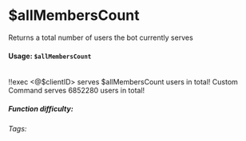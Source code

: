 # $allMembersCount
Returns a total number of users the bot currently serves

#### Usage: `$allMembersCount`
<br/>
<discord-messages>
	<discord-message :bot="false" role-color="#ffcc9a" author="Member">
		!!exec &lt@$clientID> serves $allMembersCount users in total!
	</discord-message>
	<discord-message :bot="true" role-color="#0099ff" author="Custom Command" avatar="https://media.discordapp.net/avatars/725721249652670555/781224f90c3b841ba5b40678e032f74a.webp">
		<discord-mention>Custom Command</discord-mention> serves 6852280 users in total!
	</discord-message>
</discord-messages>

##### Function difficulty: <Badge type="tip" text="Easy" vertical="middle" /> 
###### Tags: <Badge type="tip" text="members" vertical="middle" /> <Badge type="tip" text="count" vertical="middle" /> <Badge type="tip" text="amount of users" vertical="middle" /> <Badge type="tip" text="return number" vertical="middle" />